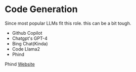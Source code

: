# Code Generation
Since most popular LLMs fit this role. this can be a bit tough.

- Github Copilot
- Chatgpt's GPT-4
- Bing Chat(Kinda)
- Code Llama2
- Phind


Phind
[Website](https://www.phind.com)